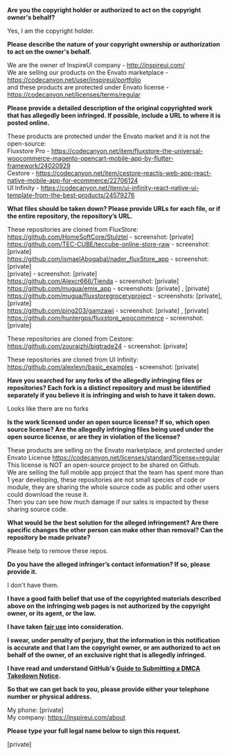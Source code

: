 **Are you the copyright holder or authorized to act on the copyright owner's behalf?**

Yes, I am the copyright holder.

**Please describe the nature of your copyright ownership or authorization to act on the owner's behalf.**

We are the owner of InspireUI company - http://inspireui.com/  
We are selling our products on the Envato marketplace - https://codecanyon.net/user/inspireui/portfolio  
and these products are protected under Envato license - https://codecanyon.net/licenses/terms/regular  

**Please provide a detailed description of the original copyrighted work that has allegedly been infringed. If possible, include a URL to where it is posted online.**

These products are protected under the Envato market and it is not the open-source:  
Fluxstore Pro - https://codecanyon.net/item/fluxstore-the-universal-woocommerce-magento-opencart-mobile-app-by-flutter-framework/24020929  
Cestore - https://codecanyon.net/item/cestore-reactjs-web-app-react-native-mobile-app-for-ecommerce/22706124  
UI Infinity - https://codecanyon.net/item/ui-infinity-react-native-ui-template-from-the-best-products/24579276  

**What files should be taken down? Please provide URLs for each file, or if the entire repository, the repository’s URL.**

These repositories are cloned from FluxStore:  
https://github.com/HomeSoftCore/Stulztel - screenshot: [private]  
https://github.com/TEC-CUBE/teccube-online-store-raw - screenshot: [private]  
https://github.com/ismaelAbogabal/nader_fluxStore_app - screenshot: [private]  
[private] - screenshot: [private]  
https://github.com/Alexcr666/Tienda - screenshot: [private]  
https://github.com/mugua/emix_app - screenshots: [private] , [private]  
https://github.com/mugua/fluxstoregroceryproject - screenshots: [private], [private]  
https://github.com/ping203/gamzawi - screenshot: [private] , [private]  
https://github.com/huntergps/fluxstore_woocommerce - screenshot: [private]

These repositories are cloned from Cestore:
https://github.com/zouraizhi/bigtrade24 - screenshot: [private]

These repositories are cloned from UI Infinity:
https://github.com/alexlevn/basic_examples - screenshot: [private]

**Have you searched for any forks of the allegedly infringing files or repositories? Each fork is a distinct repository and must be identified separately if you believe it is infringing and wish to have it taken down.**

Looks like there are no forks

**Is the work licensed under an open source license? If so, which open source license? Are the allegedly infringing files being used under the open source license, or are they in violation of the license?**

These products are selling on the Envato marketplace, and protected under Envato License https://codecanyon.net/licenses/standard?license=regular  
This license is NOT an open-source project to be shared on Github.  
We are selling the full mobile app project that the team has spent more than 1 year developing, these repositories are not small species of code or module, they are sharing the whole source code as public and other users could download the reuse it.  
Then you can see how much damage if our sales is impacted by these sharing source code.

**What would be the best solution for the alleged infringement? Are there specific changes the other person can make other than removal? Can the repository be made private?**

Please help to remove these repos. 

**Do you have the alleged infringer’s contact information? If so, please provide it.**

I don't have them.

**I have a good faith belief that use of the copyrighted materials described above on the infringing web pages is not authorized by the copyright owner, or its agent, or the law.**

**I have taken <a href="https://www.lumendatabase.org/topics/22">fair use</a> into consideration.**

**I swear, under penalty of perjury, that the information in this notification is accurate and that I am the copyright owner, or am authorized to act on behalf of the owner, of an exclusive right that is allegedly infringed.**

**I have read and understand GitHub's <a href="https://docs.github.com/articles/guide-to-submitting-a-dmca-takedown-notice/">Guide to Submitting a DMCA Takedown Notice</a>.**

**So that we can get back to you, please provide either your telephone number or physical address.**

My phone: [private]  
My company: https://inspireui.com/about

**Please type your full legal name below to sign this request.**

[private]  
